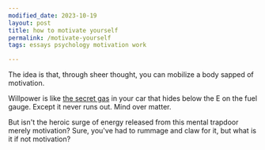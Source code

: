```yaml
---
modified_date: 2023-10-19
layout: post
title: how to motivate yourself
permalink: /motivate-yourself
tags: essays psychology motivation work

---
```


The idea is that, through sheer thought, you can mobilize a body sapped of motivation.
<!--more-->
Willpower is like [the secret gas](https://youtu.be/TuEdU_lrtZk) in your car that hides below the E on the fuel gauge.
Except it never runs out.
Mind over matter.

But isn't the heroic surge of energy released from this mental trapdoor merely motivation?
Sure, you've had to rummage and claw for it, but what is it if not motivation?